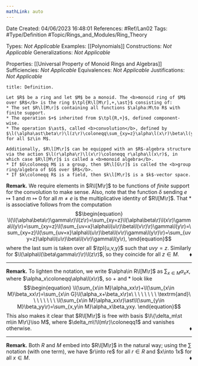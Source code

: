 ```yaml
---
mathLink: auto
---
```


<div class="topSpace"></div>

Date Created: 04/06/2023 16:48:01
References: #Ref/Lan02
Tags: #Type/Definition #Topic/Rings_and_Modules/Ring_Theory

Types: <i>Not Applicable</i>
Examples: [[Polynomials]]
Constructions: <i>Not Applicable</i>
Generalizations: <i>Not Applicable</i>

Properties: [[Universal Property of Monoid Rings and Algebras]]
Sufficiencies: <i>Not Applicable</i>
Equivalences: <i>Not Applicable</i>
Justifications: <i>Not Applicable</i>

``` ad-Definition
title: Definition.

Let $R$ be a ring and let $M$ be a monoid. The <b>monoid ring of $M$ over $R$</b> is the ring $\tpl{R\l[M\r],+,\ast}$ consisting of:
* The set $R\l[M\r]$ containing all functions $\alpha:M\to R$ with finite support.
* The operation $+$ inherited from $\tpl{R,+}$, defined component-wise.
* The operation $\ast$, called <b>convolution</b>, defined by $\l(\alpha\ast\beta\r)\l(z\r)\coloneqq\sum_{xy=z}\alpha\l(x\r)\beta\l(y\r)$ for all $z\in M$.

Additionally, $R\l[M\r]$ can be equipped with an $R$-algebra structure via the action $\l(r\alpha\r)\l(x\r)\coloneqq r\alpha\l(x\r)$, in which case $R\l[M\r]$ is called a <b>monoid algebra</b>.
* If $G\coloneqq M$ is a group, then $R\l[G\r]$ is called the <b>group ring/algebra of $G$ over $R$</b>.
* If $k\coloneqq R$ is a field, then $k\l[M\r]$ is a $k$-vector space.

```

<b>Remark.</b> We require elements in $R\l[M\r]$ to be functions of <i>finite</i> support for the convolution to make sense. Also, note that the function $\delta$ sending $e\mapsto1$ and $m\mapsto0$ for all $m\neq e$ is the multiplicative identity of $R\l[M\r]$. That $\ast$ is associative follows from the computation
$$\begin{equation}
    \l(\l(\alpha\beta\r)\gamma\r)\l(z\r)=\sum_{xy=z}\l(\alpha\beta\r)\l(x\r)\gamma\l(y\r)=\sum_{xy=z}\l(\sum_{uv=x}\alpha\l(u\r)\beta\l(v\r)\r)\gamma\l(y\r)=\sum_{xy=z}\l(\sum_{uv=x}\alpha\l(u\r)\beta\l(v\r)\gamma\l(y\r)\r)=\sum_{uvy=z}\alpha\l(u\r)\beta\l(v\r)\gamma\l(y\r),
\end{equation}$$
where the last sum is taken over all $\tpl{u,v,y}$ such that $uvy=z$. Similarly for $\l(\alpha\l(\beta\gamma\r)\r)\l(z\r)$, so they coincide for all $z\in M$.<span style="float:right;">$\blacklozenge$</span>

---

<b>Remark.</b> To lighten the notation, we write $\alpha\in R\l[M\r]$ as $\sum_{x\in M}\alpha_xx$, where $\alpha_x\coloneqq\alpha\l(x\r)$, so $+$ and $\ast$ look like
$$\begin{equation}
    \l(\sum_{x\in M}\alpha_xx\r)+\l(\sum_{x\in M}\beta_xx\r)=\sum_{x\in G}\l(\alpha_x+\beta_x\r)x\ \ \ \ \ \ \ \ \textrm{and}\ \ \ \ \ \ \ \ \l(\sum_{x\in M}\alpha_xx\r)\ast\l(\sum_{y\in M}\beta_yy\r)=\sum_{x,y\in M}\alpha_x\beta_yxy.
\end{equation}$$
This also makes it clear that $R\l[M\r]$ is free with basis $\l\{\delta_m\st m\in M\r\}\iso M$, where $\delta_m\!\l(m\r)\coloneqq1$ and vanishes otherwise.<span style="float:right;">$\blacklozenge$</span>

---

<b>Remark.</b> Both $R$ and $M$ embed into $R\l[M\r]$ in the natural way; using the $\sum$ notation (with one term), we have $r\into re$ for all $r\in R$ and $x\into 1x$ for all $x\in M$.<span style="float:right;">$\blacklozenge$</span>
